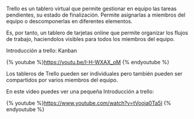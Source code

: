 Trello es un tablero virtual que permite gestionar en equipo las tareas pendientes, su estado de finalización. Permite asignarlas a miembros del equipo o descomponerlas en diferentes elementos.

Es, por tanto, un tablero de tarjetas online que permite organizar los flujos de trabajo, haciendolos visibles para todos los miembros del equipo.

Introducción a trello:
Kanban

{% youtube %}https://youtu.be/I-H-WXAX_oM {% endyoutube %}

Los tableros de Trello pueden ser individuales pero también pueden ser compartidos por varios miembros del equipo.

En este video puedes ver una pequeña Introducción a trello:

{% youtube %}https://www.youtube.com/watch?v=tVooja0Ta5I {% endyoutube %}
